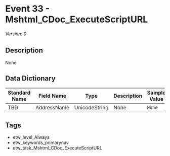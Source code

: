 # Event 33 - Mshtml_CDoc_ExecuteScriptURL
###### Version: 0

## Description
None

## Data Dictionary
|Standard Name|Field Name|Type|Description|Sample Value|
|---|---|---|---|---|
|TBD|AddressName|UnicodeString|None|`None`|

## Tags
* etw_level_Always
* etw_keywords_primarynav
* etw_task_Mshtml_CDoc_ExecuteScriptURL